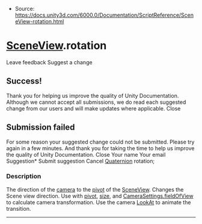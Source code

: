* Source: https://docs.unity3d.com/6000.0/Documentation/ScriptReference/SceneView-rotation.html

#  [SceneView](https://docs.unity3d.com/6000.0/Documentation/ScriptReference/SceneView.html).rotation
Leave feedback
Suggest a change
## Success!
Thank you for helping us improve the quality of Unity Documentation. Although we cannot accept all submissions, we do read each suggested change from our users and will make updates where applicable.
Close
## Submission failed
For some reason your suggested change could not be submitted. Please <a>try again</a> in a few minutes. And thank you for taking the time to help us improve the quality of Unity Documentation.
Close
Your name Your email Suggestion* Submit suggestion
Cancel
[Quaternion](https://docs.unity3d.com/6000.0/Documentation/ScriptReference/Quaternion.html) rotation; 
### Description
The direction of the [camera](https://docs.unity3d.com/6000.0/Documentation/ScriptReference/SceneView-camera.html) to the [pivot](https://docs.unity3d.com/6000.0/Documentation/ScriptReference/SceneView-pivot.html) of the [SceneView](https://docs.unity3d.com/6000.0/Documentation/ScriptReference/SceneView.html).
Changes the Scene view direction. Use with [ pivot](https://docs.unity3d.com/6000.0/Documentation/ScriptReference/SceneView-pivot.html), [size](https://docs.unity3d.com/6000.0/Documentation/ScriptReference/SceneView-size.html), and [ CameraSettings.fieldOfView](https://docs.unity3d.com/6000.0/Documentation/ScriptReference/SceneView.CameraSettings-fieldOfView.html) to calculate camera transformation. Use the camera [LookAt](https://docs.unity3d.com/6000.0/Documentation/ScriptReference/SceneView.LookAt.html) to animate the transition.
* * *
